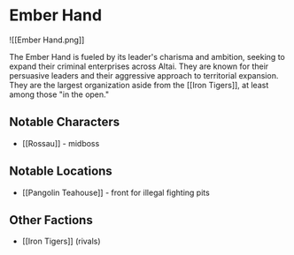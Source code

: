 # Ember Hand

![[Ember Hand.png]]

The Ember Hand is fueled by its leader's charisma and ambition, seeking to expand their criminal enterprises across Altai. They are known for their persuasive leaders and their aggressive approach to territorial expansion. They are the largest organization aside from the [[Iron Tigers]], at least among those "in the open."
## Notable Characters

- [[Rossau]] - midboss

## Notable Locations

- [[Pangolin Teahouse]] - front for illegal fighting pits

## Other Factions

- [[Iron Tigers]] (rivals)